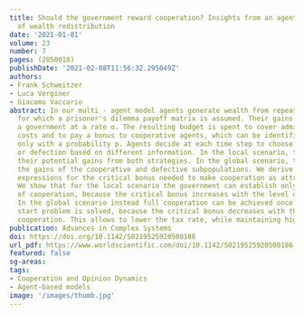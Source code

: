 ```yaml
---
title: Should the government reward cooperation? Insights from an agent-based model
  of wealth redistribution
date: '2021-01-01'
volume: 23
number: 7
pages: (2050018)
publishDate: '2021-02-08T11:56:32.295049Z'
authors:
- Frank Schweitzer
- Luca Verginer
- Giacomo Vaccario
abstract: In our multi - agent model agents generate wealth from repeated interactions
  for which a prisoner's dilemma payoff matrix is assumed. Their gains are taxed by
  a government at a rate α. The resulting budget is spent to cover administrative
  costs and to pay a bonus to cooperative agents, which can be identified correctly
  only with a probability p. Agents decide at each time step to choose either cooperation
  or defection based on different information. In the local scenario, they compare
  their potential gains from both strategies. In the global scenario, they compare
  the gains of the cooperative and defective subpopulations. We derive analytical
  expressions for the critical bonus needed to make cooperation as attractive as defection.
  We show that for the local scenario the government can establish only a medium level
  of cooperation, because the critical bonus increases with the level of cooperation.
  In the global scenario instead full cooperation can be achieved once the cold -
  start problem is solved, because the critical bonus decreases with the level of
  cooperation. This allows to lower the tax rate, while maintaining high cooperation.
publication: Advances in Complex Systems
doi: https://doi.org/10.1142/S0219525920500186
url_pdf: https://www.worldscientific.com/doi/10.1142/S0219525920500186
featured: false
sg-areas:
tags: 
- Cooperation and Opinion Dynamics
- Agent-based models
image: '/images/thumb.jpg'
---
```

